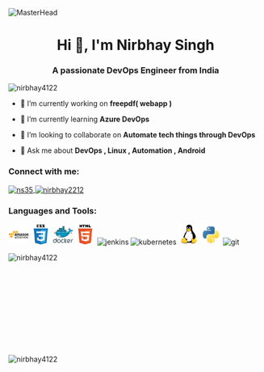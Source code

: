 ![MasterHead](https://greymatter.com/wp-content/uploads/2021/12/ezgif.com-optimize.gif)
<h1 align="center">Hi 👋, I'm Nirbhay Singh</h1>
<h3 align="center">A passionate DevOps Engineer from India</h3>

<p align="left"> <img width="175" src="https://komarev.com/ghpvc/?username=nirbhay4122&label=Profile%20views&color=0e75b6&style=flat" alt="nirbhay4122" /> </p>

- 🔭 I’m currently working on **freepdf( webapp )**

- 🌱 I’m currently learning **Azure DevOps**

- 👯 I’m looking to collaborate on **Automate tech things through DevOps**

- 💬 Ask me about **DevOps , Linux , Automation , Android**

<h3 align="left">Connect with me:</h3>

<p align="left">

<a href="https://linkedin.com/in/ns35" target="blank">
<img align="center" src="https://raw.githubusercontent.com/rahuldkjain/github-profile-readme-generator/master/src/images/icons/Social/linked-in-alt.svg" alt="ns35" height="30" width="40" />
</a>

<a href="https://instagram.com/nirbhay2212" target="blank">
<img align="center" src="https://raw.githubusercontent.com/rahuldkjain/github-profile-readme-generator/master/src/images/icons/Social/instagram.svg" alt="nirbhay2212" height="30" width="40" />
</a>

</p>

<h3 align="left">Languages and Tools:</h3>

<p align="left"> 

<img src="https://raw.githubusercontent.com/devicons/devicon/master/icons/amazonwebservices/amazonwebservices-original-wordmark.svg" alt="aws" width="40" height="40"/>

<img src="https://raw.githubusercontent.com/devicons/devicon/master/icons/css3/css3-original-wordmark.svg" alt="css3" width="40" height="40"/> 

<img src="https://raw.githubusercontent.com/devicons/devicon/master/icons/docker/docker-original-wordmark.svg" alt="docker" width="40" height="40"/>

<img src="https://raw.githubusercontent.com/devicons/devicon/master/icons/html5/html5-original-wordmark.svg" alt="html5" width="40" height="40"/>

<img src="https://www.vectorlogo.zone/logos/jenkins/jenkins-icon.svg" alt="jenkins" width="40" height="40"/> 


<img src="https://www.vectorlogo.zone/logos/kubernetes/kubernetes-icon.svg" alt="kubernetes" width="40" height="40"/>

<img src="https://raw.githubusercontent.com/devicons/devicon/master/icons/linux/linux-original.svg" alt="linux" width="40" height="40"/> 

<img src="https://raw.githubusercontent.com/devicons/devicon/master/icons/python/python-original.svg" alt="python" width="40" height="40"/>

<img src="https://www.vectorlogo.zone/logos/git-scm/git-scm-icon.svg" alt="git" width="40" height="40"/> 

</p>

<img height="200" width="450" align="left" src="https://github-readme-stats.vercel.app/api/top-langs?username=nirbhay4122&show_icons=true&locale=en&layout=compact" alt="nirbhay4122" />

<p><img align="center" src="https://github-readme-streak-stats.herokuapp.com/?user=nirbhay4122&" alt="nirbhay4122" /></p>

